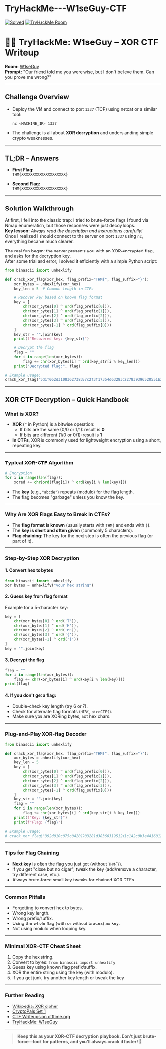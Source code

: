 # TryHackMe---W1seGuy-CTF
[![Solved](https://img.shields.io/badge/Solved%20By-Jull3Hax0r-blue?style=flat-square&logo=gnu-bash)](https://tryhackme.com/p/Jull3)
[![TryHackMe Room](https://img.shields.io/badge/TryHackMe-Chill%20Hack-success?style=flat-square&logo=tryhackme)](https://tryhackme.com/room/w1seguy)

# 🧙‍♂️ TryHackMe: W1seGuy – XOR CTF Writeup

**Room:** [W1seGuy](https://tryhackme.com/room/w1seguy)  
**Prompt:** "Our friend told me you were wise, but I don't believe them. Can you prove me wrong?"  

---

## Challenge Overview

- Deploy the VM and connect to port `1337` (TCP) using netcat or a similar tool:
  ```bash
  nc <MACHINE_IP> 1337
  ```
- The challenge is all about **XOR decryption** and understanding simple crypto weaknesses.

---

## TL;DR – Answers

- **First Flag:**  
  `THM{XXXXXXXXXXXXXXXXXXXX}`

- **Second Flag:**  
  `THM{XXXXXXXXXXXXXXXXXXXX}`

---

## Solution Walkthrough

At first, I fell into the classic trap: I tried to brute-force flags I found via Nmap enumeration, but those responses were just decoy loops.  
**Key lesson:** *Always read the description and instructions carefully!*  
Once I realized I should connect to the server on port `1337` using `nc`, everything became much clearer.

The real fun began: the server presents you with an XOR-encrypted flag, and asks for the decryption key.  
After some trial and error, I solved it efficiently with a simple Python script:

```python
from binascii import unhexlify

def crack_xor_flag(xor_hex, flag_prefix="THM{", flag_suffix="}"):
    xor_bytes = unhexlify(xor_hex)
    key_len = 5  # Common length in CTFs

    # Recover key based on known flag format
    key = [
        chr(xor_bytes[0] ^ ord(flag_prefix[0])),
        chr(xor_bytes[1] ^ ord(flag_prefix[1])),
        chr(xor_bytes[2] ^ ord(flag_prefix[2])),
        chr(xor_bytes[3] ^ ord(flag_prefix[3])),
        chr(xor_bytes[-1] ^ ord(flag_suffix[0]))
    ]
    key_str = "".join(key)
    print(f"Recovered key: {key_str}")

    # Decrypt the flag
    flag = ""
    for i in range(len(xor_bytes)):
        flag += chr(xor_bytes[i] ^ ord(key_str[i % key_len]))
    print("Decrypted flag:", flag)

# Example usage:
crack_xor_flag("6d1f062d3108362738357c2f3f17354d63283d227839396520551b323e144b233266344b2f04243c")
```

---

## XOR CTF Decryption – Quick Handbook

### What is XOR?

- **XOR** (`^` in Python) is a bitwise operation:
  - If bits are the same (0/0 or 1/1): result is **0**
  - If bits are different (1/0 or 0/1): result is **1**
- **In CTFs**, XOR is commonly used for lightweight encryption using a short, repeating key.

---

### Typical XOR-CTF Algorithm

```python
# Encryption
for i in range(len(flag)):
    xored += chr(ord(flag[i]) ^ ord(key[i % len(key)]))
```
- The **key** (e.g., `"abcde"`) repeats (modulo) for the flag length.
- The flag becomes "garbage" unless you know the key.

---

### Why Are XOR Flags Easy to Break in CTFs?

- The **flag format is known** (usually starts with `THM{` and ends with `}`).
- The **key is short and often given** (commonly 5 characters).
- **Flag chaining:** The key for the next step is often the previous flag (or part of it).

---

### Step-by-Step XOR Decryption

#### 1. Convert hex to bytes

```python
from binascii import unhexlify
xor_bytes = unhexlify("your_hex_string")
```

#### 2. Guess key from flag format

Example for a 5-character key:
```python
key = [
    chr(xor_bytes[0] ^ ord('T')),
    chr(xor_bytes[1] ^ ord('H')),
    chr(xor_bytes[2] ^ ord('M')),
    chr(xor_bytes[3] ^ ord('{')),
    chr(xor_bytes[-1] ^ ord('}'))
]
key = "".join(key)
```

#### 3. Decrypt the flag

```python
flag = ""
for i in range(len(xor_bytes)):
    flag += chr(xor_bytes[i] ^ ord(key[i % len(key)]))
print(flag)
```

#### 4. If you don't get a flag:

- Double-check key length (try 6 or 7).
- Check for alternate flag formats (`HTB{`, `picoCTF{`).
- Make sure you are XORing bytes, not hex chars.

---

### Plug-and-Play XOR-flag Decoder

```python
from binascii import unhexlify

def crack_xor_flag(xor_hex, flag_prefix="THM{", flag_suffix="}"):
    xor_bytes = unhexlify(xor_hex)
    key_len = 5
    key = [
        chr(xor_bytes[0] ^ ord(flag_prefix[0])),
        chr(xor_bytes[1] ^ ord(flag_prefix[1])),
        chr(xor_bytes[2] ^ ord(flag_prefix[2])),
        chr(xor_bytes[3] ^ ord(flag_prefix[3])),
        chr(xor_bytes[-1] ^ ord(flag_suffix[0]))
    ]
    key_str = "".join(key)
    flag = ""
    for i in range(len(xor_bytes)):
        flag += chr(xor_bytes[i] ^ ord(key_str[i % key_len]))
    print(f"Key: {key_str}")
    print(f"Flag: {flag}")

# Example usage:
# crack_xor_flag("392d010c075c04201903281d38360319512f1c142c0b3e44160129351f221f113547021f1d03050a")
```

---

### Tips for Flag Chaining

- **Next key** is often the flag you just got (without `THM{}`).
- If you get "close but no cigar", tweak the key (add/remove a character, try different case, etc.).
- Always brute-force small key tweaks for chained XOR CTFs.

---

### Common Pitfalls

- Forgetting to convert hex to bytes.
- Wrong key length.
- Wrong prefix/suffix.
- Using the whole flag (with or without braces) as key.
- Not using modulo when looping key.

---

### Minimal XOR-CTF Cheat Sheet

1. Copy the hex string.
2. Convert to bytes: `from binascii import unhexlify`
3. Guess key using known flag prefix/suffix.
4. XOR the entire string using the key (with modulo).
5. If you get junk, try another key length or tweak the key.

---

### Further Reading

- [Wikipedia: XOR cipher](https://en.wikipedia.org/wiki/XOR_cipher)
- [CryptoPals Set 1](https://cryptopals.com/sets/1)
- [CTF Writeups on ctftime.org](https://ctftime.org/writeups)
- [TryHackMe: W1seGuy](https://tryhackme.com/room/w1seguy)

---

> **Keep this as your XOR-CTF decryption playbook. Don’t just brute-force—look for patterns, and you’ll always crack it faster! 🚩**

